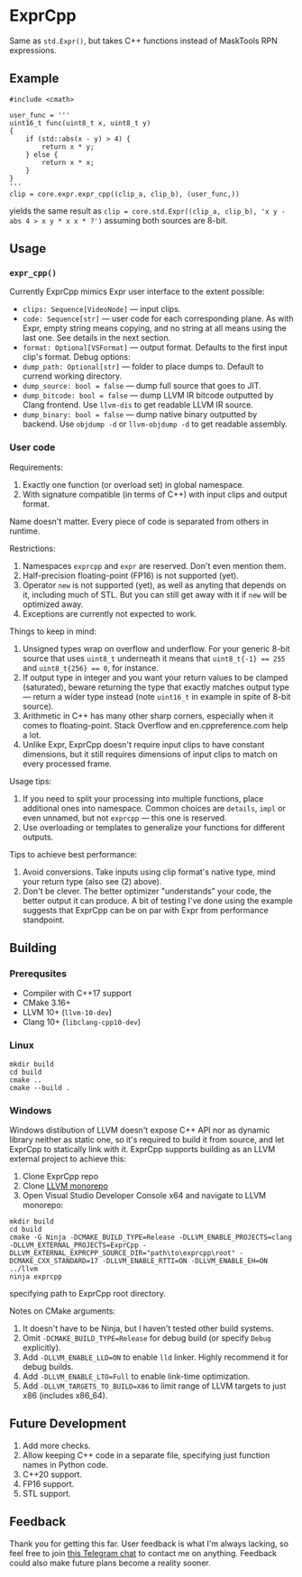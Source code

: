 # ExprCpp
Same as `std.Expr()`, but takes C++ functions instead of MaskTools RPN expressions.

## Example
```
#include <cmath>

user_func = '''
uint16_t func(uint8_t x, uint8_t y)
{
    if (std::abs(x - y) > 4) {
        return x * y;
    } else {
        return x * x;
    }
}
'''
clip = core.expr.expr_cpp((clip_a, clip_b), (user_func,))
```
yields the same result as
`clip = core.std.Expr((clip_a, clip_b), 'x y - abs 4 > x y * x x * ?')`
assuming both sources are 8-bit.

## Usage
### `expr_cpp()`
Currently ExprCpp mimics Expr user interface to the extent possible:
* `clips: Sequence[VideoNode]` — input clips.
* `code: Sequence[str]` — user code for each corresponding plane. As with Expr, empty string means copying, and no string at all means using the last one. See details in the next section.
* `format: Optional[VSFormat]` — output format. Defaults to the first input clip's format.
Debug options:
* `dump_path: Optional[str]` — folder to place dumps to. Default to currend working directory.
* `dump_source: bool = false` — dump full source that goes to JIT.
* `dump_bitcode: bool = false` — dump LLVM IR bitcode outputted by Clang frontend. Use `llvm-dis` to get readable LLVM IR source.
* `dump_binary: bool = false` — dump native binary outputted by backend. Use `objdump -d` or `llvm-objdump -d` to get readable assembly.

### User code
Requirements:
1. Exactly one function (or overload set) in global namespace.
2. With signature compatible (in terms of C++) with input clips and output format.

Name doesn't matter.
Every piece of code is separated from others in runtime.

Restrictions:
1. Namespaces `exprcpp` and `expr` are reserved. Don't even mention them.
2. Half-precision floating-point (FP16) is not supported (yet).
3. Operator `new` is not supported (yet), as well as anyting that depends on it, including much of STL. But you can still get away with it if `new` will be optimized away.
4. Exceptions are currently not expected to work.

Things to keep in mind:
1. Unsigned types wrap on overflow and underflow. For your generic 8-bit source that uses `uint8_t` underneath it means that `uint8_t{-1} == 255` and `uint8_t{256} == 0`, for instance.
2. If output type in integer and you want your return values to be clamped (saturated), beware returning the type that exactly matches output type — return a wider type instead (note `uint16_t` in example in spite of 8-bit source).
3. Arithmetic in C++ has many other sharp corners, especially when it comes to floating-point. Stack Overflow and en.cppreference.com help a lot.
4. Unlike Expr, ExprCpp doesn't require input clips to have constant dimensions, but it still requires dimensions of input clips to match on every processed frame.

Usage tips:
1. If you need to split your processing into multiple functions, place additional ones into namespace. Common choices are `details`, `impl` or even unnamed, but not `exprcpp` — this one is reserved.
2. Use overloading or templates to generalize your functions for different outputs.

Tips to achieve best performance:
1. Avoid conversions. Take inputs using clip format's native type, mind your return type (also see (2) above).
2. Don't be clever. The better optimizer "understands" your code, the better output it can produce.
A bit of testing I've done using the example suggests that ExprCpp can be on par with Expr from performance standpoint.

## Building
### Prerequsites
* Compiler with C++17 support
* CMake 3.16+
* LLVM 10+ (`llvm-10-dev`)
* Clang 10+ (`libclang-cpp10-dev`)

### Linux
```
mkdir build
cd build
cmake ..
cmake --build .
```

### Windows
Windows distibution of LLVM doesn't expose C++ API nor as dynamic library neither as static one, so it's required to build it from source, and let ExprCpp to statically link with it. ExprCpp supports building as an LLVM external project to achieve this:
1. Clone ExprCpp repo
2. Clone [LLVM monorepo](https://github.com/llvm/llvm-project)
3. Open Visual Studio Developer Console x64 and navigate to LLVM monorepo:
```
mkdir build
cd build
cmake -G Ninja -DCMAKE_BUILD_TYPE=Release -DLLVM_ENABLE_PROJECTS=clang -DLLVM_EXTERNAL_PROJECTS=ExprCpp -DLLVM_EXTERNAL_EXPRCPP_SOURCE_DIR="path\to\exprcpp\root" -DCMAKE_CXX_STANDARD=17 -DLLVM_ENABLE_RTTI=ON -DLLVM_ENABLE_EH=ON ../llvm
ninja exprcpp
```
specifying path to ExprCpp root directory.

Notes on CMake arguments:
1. It doesn't have to be Ninja, but I haven't tested other build systems.
2. Omit `-DCMAKE_BUILD_TYPE=Release` for debug build (or specify `Debug` explicitly).
3. Add `-DLLVM_ENABLE_LLD=ON` to enable `lld` linker. Highly recommend it for debug builds.
4. Add `-DLLVM_ENABLE_LTO=Full` to enable link-time optimization.
5. Add `-DLLVM_TARGETS_TO_BUILD=X86` to limit range of LLVM targets to just x86 (includes x86_64).

## Future Development
1. Add more checks.
2. Allow keeping C++ code in a separate file, specifying just function names in Python code.
3. C++20 support.
4. FP16 support.
5. STL support.

## Feedback
Thank you for getting this far. User feedback is what I'm always lacking, so feel free to join [this Telegram chat](https://t.me/vspreview_chat) to contact me on anything. Feedback could also make future plans become a reality sooner.